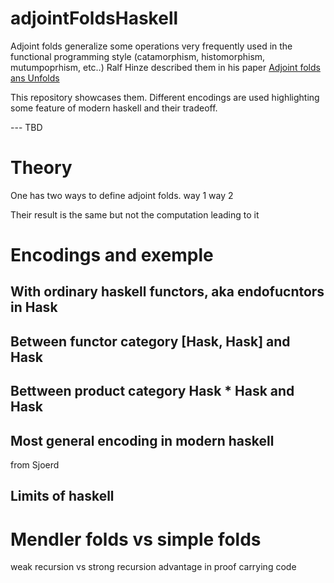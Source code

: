 # adjointFoldsHaskell


Adjoint folds generalize some operations very frequently used in the functional programming style (catamorphism, histomorphism, mutumpoprhism, etc..)
Ralf Hinze described them in his paper [Adjoint folds ans Unfolds](https://www.cs.ox.ac.uk/ralf.hinze/SSGIP10/AdjointFolds.pdf)

This repository showcases them.
Different encodings are used highlighting some feature of modern haskell and their tradeoff.


--- TBD 

# Theory

One has two ways to define adjoint folds.
way 1 
way 2

Their result is the same but not the computation leading to it

# Encodings and exemple 

## With ordinary haskell functors, aka endofucntors in Hask

## Between functor category [Hask, Hask] and Hask

## Bettween product category Hask * Hask and Hask

## Most general encoding in modern haskell

from Sjoerd

## Limits of haskell

# Mendler folds vs simple folds

weak recursion vs strong recursion
advantage in proof carrying code
